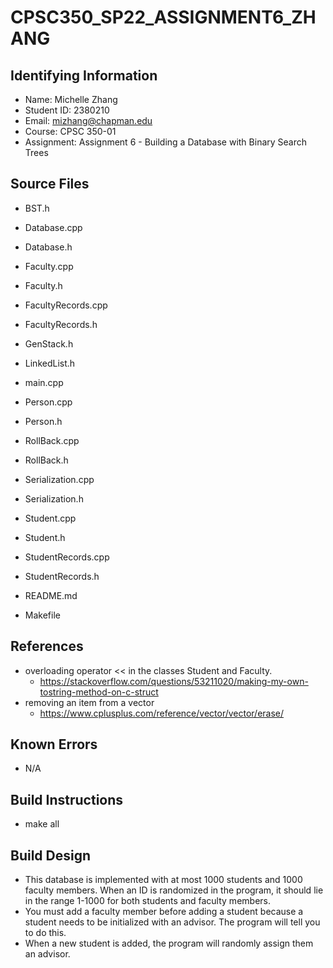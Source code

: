 # CPSC350_SP22_ASSIGNMENT6_ZHANG

## Identifying Information

* Name: Michelle Zhang
* Student ID: 2380210
* Email: mizhang@chapman.edu
* Course: CPSC 350-01
* Assignment: Assignment 6 - Building a Database with Binary Search Trees

## Source Files

* BST.h
* Database.cpp
* Database.h
* Faculty.cpp
* Faculty.h
* FacultyRecords.cpp
* FacultyRecords.h
* GenStack.h
* LinkedList.h
* main.cpp
* Person.cpp
* Person.h
* RollBack.cpp
* RollBack.h
* Serialization.cpp
* Serialization.h
* Student.cpp
* Student.h
* StudentRecords.cpp
* StudentRecords.h

* README.md
* Makefile

## References

* overloading operator << in the classes Student and Faculty.
    * https://stackoverflow.com/questions/53211020/making-my-own-tostring-method-on-c-struct
* removing an item from a vector
    * https://www.cplusplus.com/reference/vector/vector/erase/ 

## Known Errors

* N/A

## Build Instructions

* make all

## Build Design

* This database is implemented with at most 1000 students and 1000 faculty members. When an ID is randomized in the program, it should lie in the range 1-1000 for both students and faculty members.
* You must add a faculty member before adding a student because a student needs to be initialized with an advisor. The program will tell you to do this.
* When a new student is added, the program will randomly assign them an advisor.